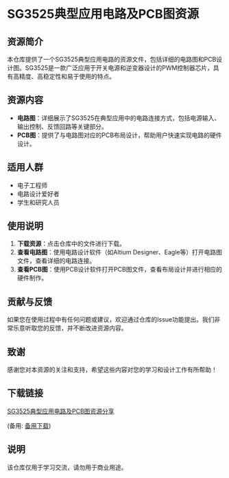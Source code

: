 # SG3525典型应用电路及PCB图资源

## 资源简介

本仓库提供了一个SG3525典型应用电路的资源文件，包括详细的电路图和PCB设计图。SG3525是一款广泛应用于开关电源和逆变器设计的PWM控制器芯片，具有高精度、高稳定性和易于使用的特点。

## 资源内容

- **电路图**：详细展示了SG3525在典型应用中的电路连接方式，包括电源输入、输出控制、反馈回路等关键部分。
- **PCB图**：提供了与电路图对应的PCB布局设计，帮助用户快速实现电路的硬件设计。

## 适用人群

- 电子工程师
- 电路设计爱好者
- 学生和研究人员

## 使用说明

1. **下载资源**：点击仓库中的文件进行下载。
2. **查看电路图**：使用电路设计软件（如Altium Designer、Eagle等）打开电路图文件，查看详细的电路连接。
3. **查看PCB图**：使用PCB设计软件打开PCB图文件，查看布局设计并进行相应的硬件制作。

## 贡献与反馈

如果您在使用过程中有任何问题或建议，欢迎通过仓库的Issue功能提出。我们非常乐意听取您的反馈，并不断改进资源内容。

## 致谢

感谢您对本资源的关注和支持，希望这些内容对您的学习和设计工作有所帮助！

## 下载链接
[SG3525典型应用电路及PCB图资源分享](https://pan.quark.cn/s/78f852dba942) 

(备用: [备用下载](https://pan.baidu.com/s/1JINJcEf7kAOb0qvN0yicsA?pwd=1234))

## 说明

该仓库仅用于学习交流，请勿用于商业用途。
